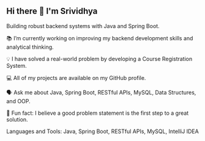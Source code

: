 ## Hi there 👋  I'm Srividhya

Building robust backend systems with Java and Spring Boot.

📚 I’m currently working on improving my backend development skills and analytical thinking.

💡 I have solved a real-world problem by developing a Course Registration System.

💻 All of my projects are available on my GitHub profile.

🗣️ Ask me about Java, Spring Boot, RESTful APIs, MySQL, Data Structures, and OOP.

🚀 Fun fact: I believe a good problem statement is the first step to a great solution.


Languages and Tools:
Java, Spring Boot, RESTful APIs, MySQL, IntelliJ IDEA
